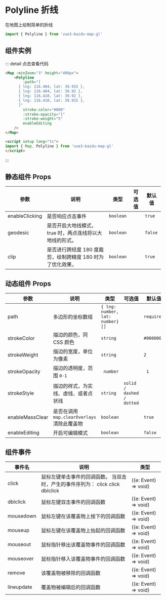 # Polyline 折线

在地图上绘制简单的折线

```ts
import { Polyline } from 'vue3-baidu-map-gl'
```

## 组件实例

<div>
<Map
  :ak="'4stE857hYPHbEmgKhLiTAa0QbCIULHpm'"
  :minZoom="3"
  height="400px"
>
  <Polyline 
    :path="[
      { lng: 116.404, lat: 39.915 },
      { lng: 116.404, lat: 39.92 },
      { lng: 116.410, lat: 39.92 },
      { lng: 116.410, lat: 39.915 },
	  ]" 
    stroke-color="#000"
    :stroke-opacity="1"
    :stroke-weight="5"
    enableEditing
  />
</Map>
</div>

::: detail 点击查看代码
```html
<Map :minZoom="3" height="400px">
	<Polyline
		:path="[
      { lng: 116.404, lat: 39.915 },
      { lng: 116.404, lat: 39.92 },
      { lng: 116.410, lat: 39.92 },
      { lng: 116.410, lat: 39.915 },
	  ]"
		stroke-color="#000"
		:stroke-opacity="1"
		:stroke-weight="5"
		enableEditing
	/>
</Map>

<script setup lang="ts">
import { Map, Polyline } from 'vue3-baidu-map-gl'
</script>
```
:::

## 静态组件 Props

| 参数           | 说明                                                       | 类型      | 可选值 | 默认值  |
| -------------- | ---------------------------------------------------------- | --------- | ------ | ------- |
| enableClicking | 是否响应点击事件                                           | `boolean` |        | `true`  |
| geodesic       | 是否开启大地线模式，true 时，两点连线将以大地线的形式。    | `boolean` |        | `false` |
| clip           | 是否进行跨经度 180 度裁剪，绘制跨精度 180 时为了优化效果， | `boolean` |        | `true`  |

## 动态组件 Props

| 参数            | 说明                                        | 类型                            | 可选值                    | 默认值     |
| --------------- | ------------------------------------------- | ------------------------------- | ------------------------- | ---------- |
| path            | 多边形的坐标数组                            | `{ lng: number, lat: number}[]` |                           | `required` |
| strokeColor     | 描边的颜色，同 CSS 颜色                     | `string`                        |                           | `#000000`  |
| strokeWeight    | 描边的宽度，单位为像素                      | `string`                        |                           | `2`        |
| strokeOpacity   | 描边的透明度，范围 `0-1`                    | ` number`                       |                           | ` 1`       |
| strokeStyle     | 描边的样式，为实线、虚线、或者点状线        | `string`                        | `solid / dashed / dotted` |            |
| enableMassClear | 是否在调用 `map.clearOverlays` 清除此覆盖物 | `boolean`                       |                           | `true `    |
| enableEditing   | 开启可编辑模式                              | `boolean`                       |                           | `false `   |


## 组件事件

| 事件名     | 说明                                                                           | 类型                 |
| ---------- | ------------------------------------------------------------------------------ | -------------------- |
| click      | 鼠标左键单击事件的回调函数。 当双击时，产生的事件序列为： click click dblclick | ((e: Event) => void) |
| dblclick   | 鼠标左键双击事件的回调函数                                                     | ((e: Event) => void) |
| mousedown  | 鼠标左键在该覆盖物上按下的回调函数                                             | ((e: Event) => void) |
| mouseup    | 鼠标左键在该覆盖物上抬起的回调函数                                             | ((e: Event) => void) |
| mouseout   | 鼠标指针移出该覆盖物事件的回调函数                                             | ((e: Event) => void) |
| mouseover  | 鼠标指针移入该覆盖物事件的回调函数                                             | ((e: Event) => void) |
| remove     | 该覆盖物被移除的回调函数                                                       | ((e: Event) => void) |
| lineupdate | 覆盖物被编辑后的回调函数                                                       | ((e: Event) => void) |